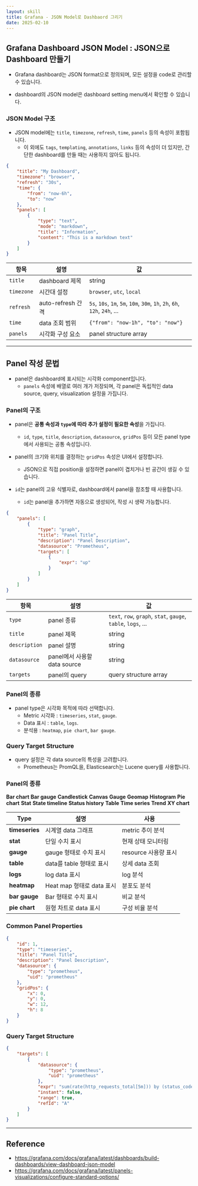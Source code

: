 ```yaml
---
layout: skill
title: Grafana - JSON Model로 Dashbaord 그리기
date: 2025-02-10
---
```





## Grafana Dashboard JSON Model : JSON으로 Dashboard 만들기

- Grafana dashboard는 JSON format으로 정의되며, 모든 설정을 code로 관리할 수 있습니다.

- dashboard의 JSON model은 dashboard setting menu에서 확인할 수 있습니다.


### JSON Model 구조

- JSON model에는 `title`, `timezone`, `refresh`, `time`, `panels` 등의 속성이 포함됩니다.
    - 이 외에도 `tags`, `templating`, `annotations`, `links` 등의 속성이 더 있지만, 간단한 dashboard를 만들 때는 사용하지 않아도 됩니다.

```json
{
    "title": "My Dashboard",
    "timezone": "browser",
    "refresh": "30s",
    "time": {
        "from": "now-6h",
        "to": "now"
    },
    "panels": [
        {
            "type": "text",
            "mode": "markdown",
            "title": "Information",
            "content": "This is a markdown text"
        }
    ]
}
```

| 항목 | 설명 | 값 |
| --- | --- | --- |
| `title` | dashboard 제목 | string |
| `timezone` | 시간대 설정 | `browser`, `utc`, `local` |
| `refresh` | auto-refresh 간격 | `5s`, `10s`, `1m`, `5m`, `10m`, `30m`, `1h`, `2h`, `6h`, `12h`, `24h`, ... |
| `time` | data 조회 범위 | `{"from": "now-1h", "to": "now"}` |
| `panels` | 시각화 구성 요소 | panel structure array |


---


## Panel 작성 문법

- panel은 dashboard에 표시되는 시각화 component입니다.
    - `panels` 속성에 배열로 여러 개가 저장되며, 각 panel은 독립적인 data source, query, visualization 설정을 가집니다.


### Panel의 구조

- panel은 **공통 속성과 `type`에 따라 추가 설정이 필요한 속성**을 가집니다.
    - `id`, `type`, `title`, `description`, `datasource`, `gridPos` 등이 모든 panel type에서 사용되는 공통 속성입니다.

- panel의 크기와 위치를 결정하는 `gridPos` 속성은 UI에서 설정합니다.
    - JSON으로 직접 position을 설정하면 panel이 겹치거나 빈 공간이 생길 수 있습니다.

- `id`는 panel의 고유 식별자로, dashboard에서 panel을 참조할 때 사용합니다.
    - `id`는 panel을 추가하면 자동으로 생성되어, 작성 시 생략 가능합니다.

```json
{
    "panels": [
        {
            "type": "graph",
            "title": "Panel Title",
            "description": "Panel Description",
            "datasource": "Prometheus",
            "targets": [
                {
                    "expr": "up"
                }
            ]
        }
    ]
}
```

| 항목 | 설명 | 값 |
| --- | --- | --- |
| `type` | panel 종류 | `text`, `row`, `graph`, `stat`, `gauge`, `table`, `logs`, ... |
| `title` | panel 제목 | string |
| `description` | panel 설명 | string |
| `datasource` | panel에서 사용할 data source | string |
| `targets` | panel의 query | query structure array |


### Panel의 종류

- panel type은 시각화 목적에 따라 선택합니다.
    - Metric 시각화 : `timeseries`, `stat`, `gauge`.
    - Data 표시 : `table`, `logs`.
    - 분석용 : `heatmap`, `pie chart`, `bar gauge`.




### Query Target Structure

- query 설정은 각 data source의 특성을 고려합니다.
    - Prometheus는 PromQL을, Elasticsearch는 Lucene query를 사용합니다.


### Panel의 종류


**Bar chart**
**Bar gauge**
**Candlestick**
**Canvas**
**Gauge**
**Geomap**
**Histogram**
**Pie chart**
**Stat**
**State timeline**
**Status history**
**Table**
**Time series**
**Trend**
**XY chart**

| Type | 설명 | 사용 |
| --- | --- | --- |
| **timeseries** | 시계열 data 그래프 | metric 추이 분석 |
| **stat** | 단일 수치 표시 | 현재 상태 모니터링 |
| **gauge** | gauge 형태로 수치 표시 | resource 사용량 표시 |
| **table** | data를 table 형태로 표시 | 상세 data 조회 |
| **logs** | log data 표시 | log 분석 |
| **heatmap** | Heat map 형태로 data 표시 | 분포도 분석 |
| **bar gauge** | Bar 형태로 수치 표시 | 비교 분석 |
| **pie chart** | 원형 차트로 data 표시 | 구성 비율 분석 |









### Common Panel Properties

```json
{
    "id": 1,
    "type": "timeseries",
    "title": "Panel Title",
    "description": "Panel Description",
    "datasource": {
        "type": "prometheus",
        "uid": "prometheus"
    },
    "gridPos": {
        "x": 0,
        "y": 0,
        "w": 12,
        "h": 8
    }
}
```

### Query Target Structure

```json
{
    "targets": [
        {
            "datasource": {
                "type": "prometheus",
                "uid": "prometheus"
            },
            "expr": "sum(rate(http_requests_total[5m])) by (status_code)",
            "instant": false,
            "range": true,
            "refId": "A"
        }
    ]
}
```







---


## Reference

- <https://grafana.com/docs/grafana/latest/dashboards/build-dashboards/view-dashboard-json-model>
- <https://grafana.com/docs/grafana/latest/panels-visualizations/configure-standard-options/>
